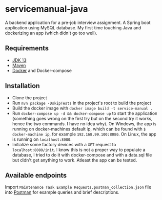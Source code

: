 # servicemanual-java
A backend application for a pre-job interview assignment. A Spring boot application using MySQL database. My first time touching Java and dockerizing an app (which didn't go too well).

## Requirements
- [JDK 13](https://www.oracle.com/technetwork/java/javase/downloads/jdk13-downloads-5672538.html)
- [Maven](https://maven.apache.org/download.cgi)
- [Docker](https://www.docker.com/) and Docker-compose

## Installation
- Clone the project
- Run `mvn package -DskipTests` in the project's root to build the project
- Build the docker image with `docker image build -t service-manual .`
- Run `docker-compose up -d && docker-compose up` to start the application (something goes wrong on the first try but on the second try it works, hence the two commands. I have no idea why).
  On Windows, the app is running on docker-machines default ip, which can be found with `$ docker-machine ip`, for example `192.168.99.100:8080`. On Linux, the app is running on `localhost:8080`.
- Initialize some factory devices with a `GET` request to `localhost:8080/init`. I know this is not a proper way to populate a database, I tried to do it with docker-compose and with a data.sql file but didn't get anything to work. Atleast the app can be tested.

## Available endpoints
Import `Maintenance Task Example Requests.postman_collection.json` file into [Postman](https://www.getpostman.com/) for example queries and brief descriptions.

